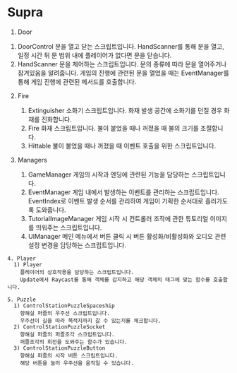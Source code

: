 # Supra

1. Door
  1) DoorControl
     문을 열고 닫는 스크립트입니다.
     HandScanner를 통해 문을 열고, 일정 시간 뒤 문 범위 내에 플레이어가 없다면 문을 닫습니다.
  3) HandScanner
     문을 제어하는 스크립트입니다.
     문의 종류에 따라 문을 열어주거나 잠겨있음을 알려줍니다.
     게임의 진행에 관련된 문을 열었을 때는 EventManager를 통해 게임 진행에 관련된 메서드를 호출합니다.

2. Fire
   1) Extinguisher
      소화기 스크립트입니다.
      화재 발생 공간에 소화기를 던질 경우 화재를 진화합니다.
   2) Fire
      화재 스크립트입니다.
      불이 붙었을 때나 꺼졌을 때 불의 크기를 조절합니다.
   3) Hittable
      불이 불었을 때나 꺼졌을 때 이벤트 호출을 위한 스크립트입니다.

  3. Managers
     1) GameManager
        게임의 시작과 엔딩에 관련된 기능을 담당하는 스크립트입니다.
     2) EventManager
        게임 내에서 발생하는 이벤트를 관리하는 스크립트입니다.
        EventIndex로 이벤트 발생 순서를 관리하여 게임이 기획한 순서대로 흘러가도록 도와줍니다.
     3) TutorialImageManager
        게임 시작 시 컨트롤러 조작에 관한 튜토리얼 이미지를 띄워주는 스크립트입니다.
     4) UIManager
        메인 메뉴에서 버튼 클릭 시 버튼 활성화/비활성화와 오디오 관련 설정 변경을 담당하는 스크립트입니다.

    4. Player
      1) Player
        플레이어의 상호작용을 담당하는 스크립트입니다.
        Update에서 Raycast를 통해 객체를 감지하고 해당 객체의 태그에 맞는 함수를 호출합니다.

    5. Puzzle
      1) ControlStationPuzzleSpaceship
        항해실 퍼즐의 우주선 스크립트입니다.
        우주선이 길을 따라 목적지까지 갈 수 있는지를 체크합니다.
      2) ControlStationPuzzleSocket
        항해실 퍼즐의 퍼즐조각 스크립트입니다.
        퍼즐조각의 회전을 도와주는 함수가 있습니다.
      3) ControlStationPuzzleButton
        항해실 퍼즐의 시작 버튼 스크립트입니다.
        해당 버튼을 눌러 우주선을 움직일 수 있습니다.
